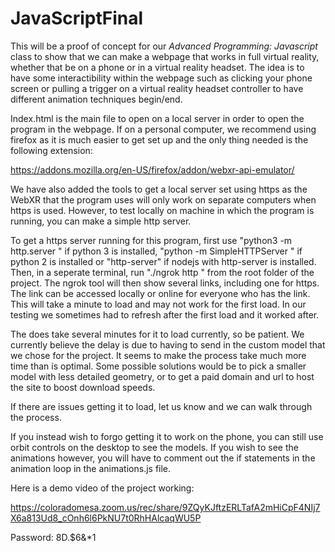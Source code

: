 # JavaScriptFinal
This will be a proof of concept for our _Advanced Programming: Javascript_ class to show that we can make a webpage that works in full virtual reality, whether that be on a phone or in a virtual reality headset. The idea is to have some interactibility within the webpage such as clicking your phone screen or pulling a trigger on a virtual reality headset controller to have different animation techniques begin/end.



Index.html is the main file to open on a local server in order to open the program in the webpage. If on a personal computer, we recommend using firefox as it is much easier to get set up and the only thing needed is the following extension:

https://addons.mozilla.org/en-US/firefox/addon/webxr-api-emulator/

We have also added the tools to get a local server set using https as the WebXR that the program uses will only work on separate computers when https is used. However, to test locally on machine in which the program is running, you can make a simple http server.

To get a https server running for this program, first use "python3 -m http.server <port num>" if python 3 is installed, "python -m SimpleHTTPServer <port num>" if python 2 is installed or "http-server" if nodejs with http-server is installed. Then, in a seperate terminal, run "./ngrok http <same port used as before>" from the root folder of the project. The ngrok tool will then show several links, including one for https. The link can be accessed locally or online for everyone who has the link. This will take a minute to load and may not work for the first load. In our testing we sometimes had to refresh after the first load and it worked after.

The does take several minutes for it to load currently, so be patient. We currently believe the delay is due to having to send in the custom model that we chose for the project. It seems to make the process take much more time than is optimal. Some possible solutions would be to pick a smaller model with less detailed geometry, or to get a paid domain and url to host the site to boost download speeds.

If there are issues getting it to load, let us know and we can walk through the process.

If you instead wish to forgo getting it to work on the phone, you can still use orbit controls on the desktop to see the models. If you wish to see the animations however, you will have to comment out the if statements in the animation loop in the animations.js file.

Here is a demo video of the project working:

https://coloradomesa.zoom.us/rec/share/9ZQyKJftzERLTafA2mHiCpF4NIj7X6a813Ud8_cOnh6l6PkNU7t0RhHAlcaqWU5P

Password: 8D.$6&*1

